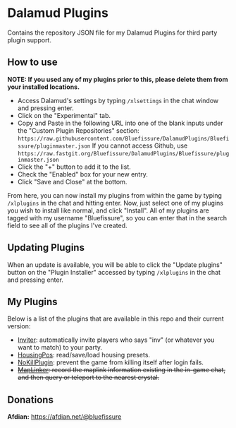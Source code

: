 # Dalamud Plugins
Contains the repository JSON file for my Dalamud Plugins for third party plugin support.

## How to use

**NOTE: If you used any of my plugins prior to this, please delete them from your installed locations.**

* Access Dalamud's settings by typing `/xlsettings` in the chat window and pressing enter.
* Click on the "Experimental" tab.
* Copy and Paste in the following URL into one of the blank inputs under the "Custom Plugin Repositories" section: `https://raw.githubusercontent.com/Bluefissure/DalamudPlugins/Bluefissure/pluginmaster.json` If you cannot access Github, use `https://raw.fastgit.org/Bluefissure/DalamudPlugins/Bluefissure/pluginmaster.json `
* Click the "+" button to add it to the list.
* Check the "Enabled" box for your new entry.
* Click "Save and Close" at the bottom.

From here, you can now install my plugins from within the game by typing `/xlplugins` in the chat and hitting enter.
Now, just select one of my plugins you wish to install like normal, and click "Install".
All of my plugins are tagged with my username "Bluefissure", so you can enter that in the search field to see all of the plugins I've created.

## Updating Plugins

When an update is available, you will be able to click the "Update plugins" button on the "Plugin Installer" accessed by typing `/xlplugins` in the chat and pressing enter.

## My Plugins

Below is a list of the plugins that are available in this repo and their current version:

* [Inviter](https://github.com/Bluefissure/Inviter): automatically invite players who says "inv" (or whatever you want to match) to your party.
* [HousingPos](https://github.com/Bluefissure/HousingPos): read/save/load housing presets.
* [NoKillPlugin](https://github.com/Bluefissure/NoKillPlugin): prevent the game from killing itself after login fails.
* ~~[MapLinker](https://github.com/Bluefissure/MapLinker): record the maplink information existing in the in-game chat, and then query or teleport to the nearest crystal.~~

## Donations

**Afdian:** https://afdian.net/@bluefissure
